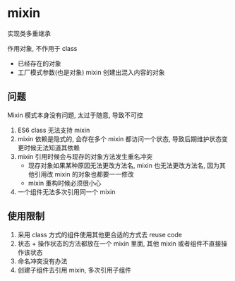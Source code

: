# mixin

实现类多重继承

作用对象, 不作用于 class

- 已经存在的对象
- 工厂模式参数(也是对象) mixin 创建出混入内容的对象

## 问题

Mixin 模式本身没有问题, 太过于随意, 导致不可控

1. ES6 class 无法支持 mixin
2. mixin 依赖是隐式的, 会存在多个 mixin 都访问一个状态, 导致后期维护状态变更时候无法知道其依赖
3. mixin 引用时候会与现存的对象方法发生重名冲突
    - 现存对象如果某种原因无法更改方法名, mixin 也无法更改方法名, 因为其他引用改 mixin 的对象也都要一一修改
    - mixin 重构时候必须很小心
4. 一个组件无法多次引用同一个 mixin

## 使用限制

1. 采用 class 方式的组件使用其他更合适的方式去 reuse code
2. 状态 + 操作状态的方法都放在一个 mixin 里面, 其他 mixin 或者组件不直接操作该状态
3. 命名冲突没有办法
4. 创建子组件去引用 mixin, 多次引用子组件
